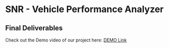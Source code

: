 # SNR - Vehicle Performance Analyzer
## Final Deliverables

Check out the Demo video of our project here:
[DEMO Link](https://drive.google.com/file/d/1B9nH-PoPWmiKCtgjM_D1sXmbqkPlgZGQ/view?usp=drivesdk)
